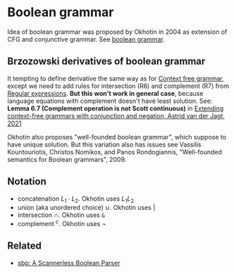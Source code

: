 # Boolean grammar

Idea of boolean grammar was proposed by Okhotin in 2004 as extension of CFG and conjunctive grammar. See [boolean grammar](https://www.sciencedirect.com/science/article/pii/S0890540104001075).

## Brzozowski derivatives of boolean grammar

It tempting to define derivative the same way as for [Context free grammar](./Context%20free%20grammar.md), except we need to add rules for intersection (R6) and complement (R7) from [Regular expressions](./Regular%20expressions.md). **But this won't work in general case**, because language equations with complement doesn't have least solution. See: **Lemma 6.7 (Complement operation is not Scott continuous)** in  [Extending context-free grammars with conjunction and negation, Astrid van der Jagt, 2021](https://www.cs.ru.nl/bachelors-theses/2021/Astrid_van_der_Jagt___4571037___Extending_context-free_grammars_with_conjunction_and_negation.pdf)

Okhotin also proposes "well-founded boolean grammar", which suppose to have unique solution. But this variation also has issues see Vassilis Kountouriotis, Christos Nomikos, and Panos Rondogiannis, "Well-founded semantics for Boolean grammars", 2009.

## Notation

- concatenation $L_1 \cdot L_2$. Okhotin uses $L_1L_2$
- union (aka unordered choice) $\cup$. Okhotin uses $|$
- intersection $\cap$. Okhotin uses `&`
- complement $^c$. Okhotin uses $\lnot$

## Related

- [sbp: A Scannerless Boolean Parser](http://www.megacz.com/berkeley/research/papers/megacz,adam-sbp.a.scannerless.boolean.parser.pdf)